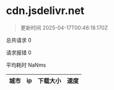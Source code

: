
  # cdn.jsdelivr.net

  > 更新时间 2025-04-17T00:46:18.170Z
  
  总共请求 0

  请求报错 0

  平均耗时 NaNms

|城市|ip|下载大小|速度|
|-----|----------|---|---|

  